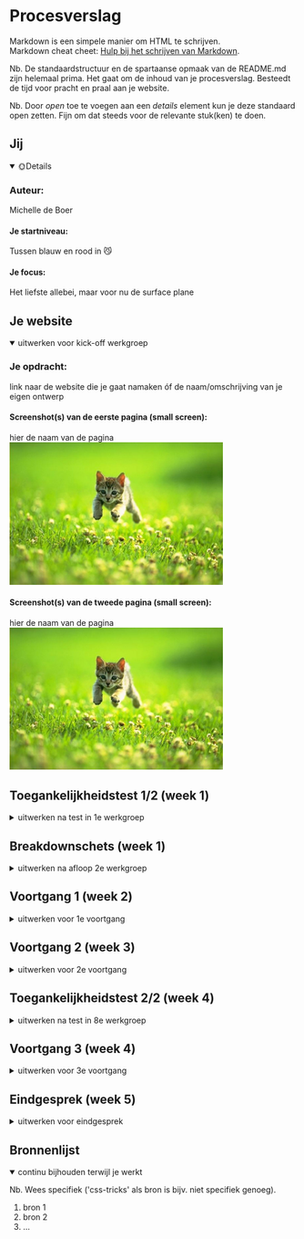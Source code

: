 # Procesverslag
Markdown is een simpele manier om HTML te schrijven.  
Markdown cheat cheet: [Hulp bij het schrijven van Markdown](https://github.com/adam-p/markdown-here/wiki/Markdown-Cheatsheet).

Nb. De standaardstructuur en de spartaanse opmaak van de README.md zijn helemaal prima. Het gaat om de inhoud van je procesverslag. Besteedt de tijd voor pracht en praal aan je website.

Nb. Door *open* toe te voegen aan een *details* element kun je deze standaard open zetten. Fijn om dat steeds voor de relevante stuk(ken) te doen.





## Jij

<details open>
  <summary> 🌞Details </summary>

  ### Auteur:
  Michelle de Boer

  #### Je startniveau:
  Tussen blauw en rood in 😼

  #### Je focus:
  Het liefste allebei, maar voor nu de surface plane
 
</details>





## Je website

<details open>
  <summary>uitwerken voor kick-off werkgroep</summary>

  ### Je opdracht:
  link naar de website die je gaat namaken óf de naam/omschrijving van je eigen ontwerp

  #### Screenshot(s) van de eerste pagina (small screen): 
  hier de naam van de pagina  
  <img src="readme-images/dummy-plaatje.jpg" width="375px" alt="omschrijving van de pagina">

  #### Screenshot(s) van de tweede pagina (small screen):
  hier de naam van de pagina  
  <img src="readme-images/dummy-plaatje.jpg" width="375px" alt="omschrijving van de pagina">
 
</details>



## Toegankelijkheidstest 1/2 (week 1)

<details>
  <summary>uitwerken na test in 1e werkgroep</summary>

  ### Bevindingen
  Lijst met je bevindingen die in de test naar voren kwamen:

  #### Screenreader
  Hier korte omschrijving (met indien nodig afbeeldingen)

  Hier een omschrijving van hoe het opgelost kan worden (met indien nodig afbeeldingen)


  #### Muis en Toetsenbord 
  Hier korte omschrijving (met indien nodig afbeeldingen)

  Hier een omschrijving van hoe het opgelost kan worden (met indien nodig afbeeldingen)


  #### Motoriek (shocks, elastiekjes)
  Hier korte omschrijving (met indien nodig afbeeldingen)

  Hier een omschrijving van hoe het opgelost kan worden (met indien nodig afbeeldingen)


  #### Visueel (brillen, contrast, kleurenblind, dark/light). 
  Hier korte omschrijving (met indien nodig afbeeldingen)

  Hier een omschrijving van hoe het opgelost kan worden (met indien nodig afbeeldingen)

</details>



## Breakdownschets (week 1)

<details>
  <summary>uitwerken na afloop 2e werkgroep</summary>

  ### de hele pagina: 
  <img src="readme-images/dummy-plaatje.jpg" width="375px" alt="breakdown van de hele pagina">

  ### dynamisch deel (bijv menu): 
  <img src="readme-images/dummy-plaatje.jpg" width="375px" alt="breakdown van een dynamisch deel">

  ### wellicht nog een dynamisch deel (bijv filter): 
  <img src="readme-images/dummy-plaatje.jpg" width="375px" alt="breakdown van nog een dynamisch deel">

</details>





## Voortgang 1 (week 2)

<details>
  <summary>uitwerken voor 1e voortgang</summary>

  ### Stand van zaken
  hier dit ging goed & dit was lastig (neem ook screenshots op van delen van je website en code)


  ### Agenda voor meeting
  samen met je groepje opstellen

  | student 1      | student 2          | student 3    | student 4        |
  | ---            | ---                | ---          | ---              |
  | dit bespreken  | en dit             | en ik dit    | en dan ik dat    |
  | en dat ook nog | dit als er tijd is | nog een punt | dit wil ik zeker |
  | ...            | ...                | ...          | ...              |


  ### Verslag van meeting
  hier na afloop snel de uitkomsten van de meeting vastleggen

  - punt 1
  - punt 2
  - nog een punt
  - ...

</details>





## Voortgang 2 (week 3)

<details>
  <summary>uitwerken voor 2e voortgang</summary>

  ### Stand van zaken
  hier dit ging goed & dit was lastig (neem ook screenshots op van delen van je website en code)


  ### Agenda voor meeting
  samen met je groepje opstellen

  | student 1      | student 2          | student 3    | student 4        |
  | ---            | ---                | ---          | ---              |
  | dit bespreken  | en dit             | en ik dit    | en dan ik dat    |
  | en dat ook nog | dit als er tijd is | nog een punt | dit wil ik zeker |
  | ...            | ...                | ...          | ...              |


  ### Verslag van meeting
  hier na afloop snel de uitkomsten van de meeting vastleggen

  - punt 1
  - punt 2
  - nog een punt
- ...

</details>





## Toegankelijkheidstest 2/2 (week 4)

<details>
  <summary>uitwerken na test in 8e werkgroep</summary>

  ### Bevindingen
  Lijst met je bevindingen die in de test naar voren kwamen (geef ook aan wat er verbeterd is):

  #### Screenreader
  Hier korte omschrijving (met indien nodig afbeeldingen)

  Hier een omschrijving van hoe het opgelost kan worden (met indien nodig afbeeldingen)


  #### Muis en Toetsenbord 
  Hier korte omschrijving (met indien nodig afbeeldingen)

  Hier een omschrijving van hoe het opgelost kan worden (met indien nodig afbeeldingen)


  #### Motoriek (shocks, elastiekjes)
  Hier korte omschrijving (met indien nodig afbeeldingen)

  Hier een omschrijving van hoe het opgelost kan worden (met indien nodig afbeeldingen)


  #### Visueel (brillen, contrast, kleurenblind, dark/light). 
  Hier korte omschrijving (met indien nodig afbeeldingen)

  Hier een omschrijving van hoe het opgelost kan worden (met indien nodig afbeeldingen)

</details>





## Voortgang 3 (week 4)

<details>
  <summary>uitwerken voor 3e voortgang</summary>

  ### Stand van zaken
  hier dit ging goed & dit was lastig (neem ook screenshots op van delen van je website en code)


  ### Agenda voor meeting
  samen met je groepje opstellen

  | student 1      | student 2          | student 3    | student 4        |
  | ---            | ---                | ---          | ---              |
  | dit bespreken  | en dit             | en ik dit    | en dan ik dat    |
  | en dat ook nog | dit als er tijd is | nog een punt | dit wil ik zeker |
  | ...            | ...                | ...          | ...              |


  ### Verslag van meeting
  hier na afloop snel de uitkomsten van de meeting vastleggen

  - punt 1
  - punt 2
  - nog een punt
  - ...

</details>





## Eindgesprek (week 5)

<details>
  <summary>uitwerken voor eindgesprek</summary>

  ### Je uitkomst - karakteristiek screenshots:
  <img src="readme-images/dummy-plaatje.jpg" width="375px" alt="uitomst opdracht 1">


  ### Dit ging goed/Heb ik geleerd: 
  Korte omschrijving met plaatjes

  <img src="readme-images/dummy-plaatje.jpg" width="375px" alt="top">


  ### Dit was lastig/Is niet gelukt:
  Korte omschrijving met plaatjes

  <img src="readme-images/dummy-plaatje.jpg" width="375px" alt="bummer">
</details>





## Bronnenlijst

<details open>
  <summary>continu bijhouden terwijl je werkt</summary>

  Nb. Wees specifiek ('css-tricks' als bron is bijv. niet specifiek genoeg).

  1. bron 1
  2. bron 2
  3. ...

</details>
